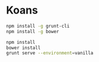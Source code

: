 # Koans

```sh
npm install -g grunt-cli
npm install -g bower
```

```sh
npm install
bower install
grunt serve --environment=vanilla
```
